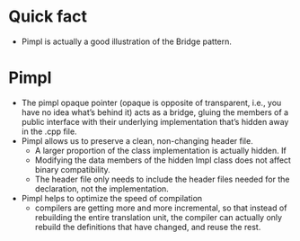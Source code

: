 # Quick fact
- Pimpl is actually a good illustration of the Bridge pattern.



# Pimpl
- The pimpl opaque pointer (opaque is opposite of transparent, i.e., you have no idea what’s behind it) acts as a bridge, gluing the members of a public interface with their underlying implementation that’s hidden away in the .cpp file.
- Pimpl allows us to preserve a clean, non-changing header file.
    - A larger proportion of the class implementation is actually hidden. If
    - Modifying the data members of the hidden Impl class does not affect binary compatibility.
    - The header file only needs to include the header files needed for the declaration, not the implementation.
- Pimpl helps to optimize the speed of compilation
    - compilers are getting more and more incremental, so that instead of rebuilding the entire translation unit, the compiler can actually only rebuild the definitions that have changed, and reuse the rest.